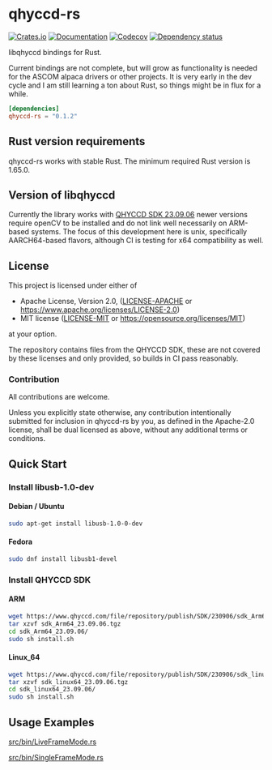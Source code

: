 # qhyccd-rs

[![Crates.io](https://img.shields.io/crates/v/qhyccd-rs.svg)](https://crates.io/crates/qhyccd-rs)
[![Documentation](https://docs.rs/qhyccd-rs/badge.svg)](https://docs.rs/qhyccd-rs/)
[![Codecov](https://codecov.io/github/ivonnyssen/qhyccd-rs/coverage.svg?branch=main)](https://codecov.io/gh/ivonnyssen/qhyccd-rs)
[![Dependency status](https://deps.rs/repo/github/ivonnyssen/qhyccd-rs/status.svg)](https://deps.rs/repo/github/ivonnyssen/qhyccd-rs)

libqhyccd bindings for Rust.

Current bindings are not complete, but will grow as functionality is needed for the ASCOM alpaca drivers or other projects. It is very early in the dev cycle and I am still learning a ton about Rust, so things might be in flux for a while.

```toml
[dependencies]
qhyccd-rs = "0.1.2"
```

## Rust version requirements

qhyccd-rs works with stable Rust. The minimum required Rust version is 1.65.0.

## Version of libqhyccd

Currently the library works with  [QHYCCD SDK 23.09.06](https://www.qhyccd.com/html/prepub/log_en.html#!log_en.md#23.09.06) newer versions require openCV to be installed and do not link well necessarily on ARM-based systems. The focus of this development here is unix, specifically AARCH64-based flavors, although CI is testing for x64 compatibility as well.

## License

This project is licensed under either of

* Apache License, Version 2.0, ([LICENSE-APACHE](LICENSE-APACHE) or
   <https://www.apache.org/licenses/LICENSE-2.0>)
* MIT license ([LICENSE-MIT](LICENSE-MIT) or
   <https://opensource.org/licenses/MIT>)

at your option.

The repository contains files from the QHYCCD SDK, these are not covered by these licenses and only provided, so builds in CI pass reasonably.

### Contribution

All contributions are welcome.

Unless you explicitly state otherwise, any contribution intentionally submitted
for inclusion in qhyccd-rs by you, as defined in the Apache-2.0 license, shall be
dual licensed as above, without any additional terms or conditions.

## Quick Start

### Install libusb-1.0-dev

#### Debian / Ubuntu

```sh
sudo apt-get install libusb-1.0-0-dev
```

#### Fedora

```sh
sudo dnf install libusb1-devel
```

### Install QHYCCD SDK

#### ARM

```sh
wget https://www.qhyccd.com/file/repository/publish/SDK/230906/sdk_Arm64_23.09.06.tgz
tar xzvf sdk_Arm64_23.09.06.tgz 
cd sdk_Arm64_23.09.06/
sudo sh install.sh 
```

#### Linux_64

```sh
wget https://www.qhyccd.com/file/repository/publish/SDK/230906/sdk_linux64_23.09.06.tgz
tar xzvf sdk_linux64_23.09.06.tgz
cd sdk_linux64_23.09.06/
sudo sh install.sh 
```

## Usage Examples

[src/bin/LiveFrameMode.rs](https://github.com/ivonnyssen/qhyccd-rs/blob/main/src/bin/LiveFrameMode.rs)

[src/bin/SingleFrameMode.rs](https://github.com/ivonnyssen/qhyccd-rs/blob/main/src/bin/SingleFrameMode.rs)
